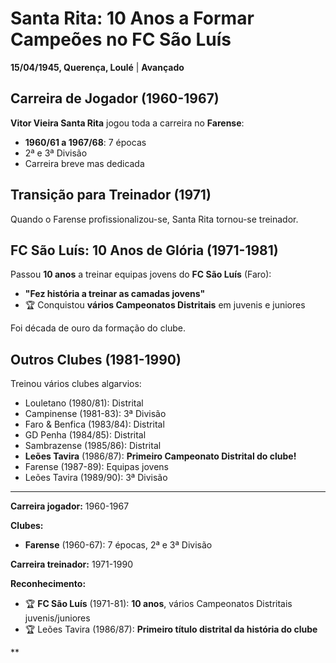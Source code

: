 # Santa Rita: 10 Anos a Formar Campeões no FC São Luís

**15/04/1945, Querença, Loulé** | **Avançado**

## Carreira de Jogador (1960-1967)

**Vitor Vieira Santa Rita** jogou toda a carreira no **Farense**:
- **1960/61 a 1967/68**: 7 épocas
- 2ª e 3ª Divisão
- Carreira breve mas dedicada

## Transição para Treinador (1971)

Quando o Farense profissionalizou-se, Santa Rita tornou-se treinador.

## FC São Luís: 10 Anos de Glória (1971-1981)

Passou **10 anos** a treinar equipas jovens do **FC São Luís** (Faro):
- **"Fez história a treinar as camadas jovens"**
- 🏆 Conquistou **vários Campeonatos Distritais** em juvenis e juniores

Foi década de ouro da formação do clube.

## Outros Clubes (1981-1990)

Treinou vários clubes algarvios:
- Louletano (1980/81): Distrital
- Campinense (1981-83): 3ª Divisão
- Faro & Benfica (1983/84): Distrital
- GD Penha (1984/85): Distrital
- Sambrazense (1985/86): Distrital
- **Leões Tavira** (1986/87): **Primeiro Campeonato Distrital do clube!**
- Farense (1987-89): Equipas jovens
- Leões Tavira (1989/90): 3ª Divisão

---

**Carreira jogador:** 1960-1967

**Clubes:**
- **Farense** (1960-67): 7 épocas, 2ª e 3ª Divisão

**Carreira treinador:** 1971-1990

**Reconhecimento:**
- 🏆 **FC São Luís** (1971-81): **10 anos**, vários Campeonatos Distritais juvenis/juniores
- 🏆 Leões Tavira (1986/87): **Primeiro título distrital da história do clube**

**